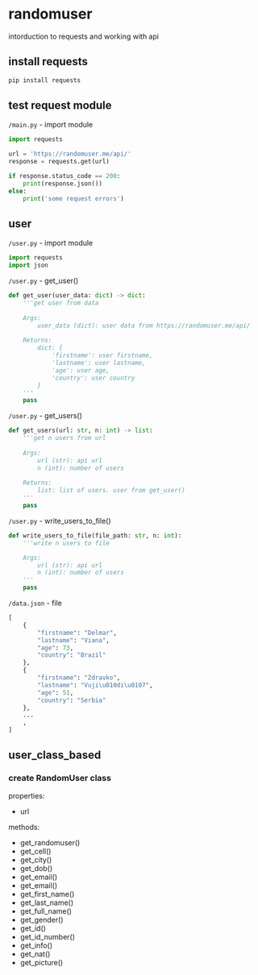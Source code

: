# randomuser

intorduction to requests and working with api

## install requests
```bash
pip install requests
```

## test request module

`/main.py` - import module
```python
import requests

url = 'https://randomuser.me/api/'
response = requests.get(url)

if response.status_code == 200:
    print(response.json())
else:
    print('some request errors')
```

## user
`/user.py` - import module
```python
import requests
import json
```

`/user.py` - get_user()
```python
def get_user(user_data: dict) -> dict:
    '''get user from data
    
    Args:
        user_data (dict): user data from https://randomuser.me/api/
        
    Returns:
        dict: {
            'firstname': user firstname,
            'lastname': user lastname,
            'age': user age,
            'country': user country
        }
    '''
    pass
```

`/user.py` - get_users()
```python
def get_users(url: str, n: int) -> list:
    '''get n users from url
    
    Args:
        url (str): api url
        n (int): number of users
        
    Returns:
        list: list of users. user from get_user()
    '''
    pass
```

`/user.py` - write_users_to_file()
```python
def write_users_to_file(file_path: str, n: int):
    '''write n users to file

    Args:
        url (str): api url
        n (int): number of users
    '''
    pass

```

`/data.json` - file
```python
[
    {
        "firstname": "Delmar",
        "lastname": "Viana",
        "age": 73,
        "country": "Brazil"
    },
    {
        "firstname": "Zdravko",
        "lastname": "Vuji\u010di\u0107",
        "age": 51,
        "country": "Serbia"
    },
    ...
    ,
]
```

## user_class_based

### create RandomUser class

properties:
- url

methods:
- get_randomuser()
- get_cell()
- get_city()
- get_dob()
- get_email()
- get_email()
- get_first_name()
- get_last_name()
- get_full_name()
- get_gender()
- get_id()
- get_id_number()
- get_info()
- get_nat()
- get_picture()